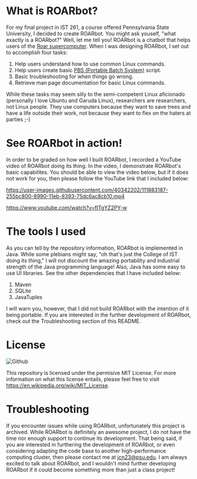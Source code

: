 # What is ROARbot?

For my final project in IST 261, a course offered Pennsylvania State University, I decided to create ROARbot. You might ask youself, "what exactly is a ROARbot?" Well, let me tell you! ROARbot is a chatbot that helps users of the [Roar supercomputer](https://www.icds.psu.edu/computing-services/system-specifications/). When I was designing ROARbot, I set out to accomplish four tasks:

1. Help users understand how to use common Linux commands.
2. Help users create basic [PBS (Portable Batch System)](https://en.wikipedia.org/wiki/Portable_Batch_System) script.
3. Basic troubleshooting for when things go wrong.
4. Retrieve man page documentation for basic Linux commands.

While these tasks may seem silly to the semi-competent Linux aficionado (personally I love Ubuntu and Garuda Linux), researchers are researchers, not Linux people. They use computers because they want to save trees and have a life outside their work, not because they want to flex on the haters at parties ;-)

# See ROARbot in action!
In order to be graded on how well I built ROARbot, I recorded a YouTube video of ROARbot doing its thing. In the video, I demonstrate ROARbot's basic capabilites. You should be able to view the video below, but if it does not work for you, then please follow the YouTube link that I included below:

https://user-images.githubusercontent.com/40342202/111883187-255bc800-8990-11eb-8393-75dc6ac8cb10.mp4

https://www.youtube.com/watch?v=fITgYZ2PY-w

# The tools I used

As you can tell by the repository information, ROARbot is implemented in Java. While some plebians might say, "oh that's just the College of IST doing its thing," I will not discount the amazing portability and industrial strength of the Java programming language! Also, Java has some easy to use UI libraries. See the other dependencies that I have included below:

1. Maven
2. SQLite
3. JavaTuples

I will warn you, however, that I did not build ROARbot with the intention of it being portable. If you are interested in the further development of ROARbot, check out the Troubleshooting section of this README.

# License

![Github](https://img.shields.io/github/license/NucciTheBoss/ROARbot)

This repository is licensed under the permisive MIT License. For more information on what this license entails, please feel free to visit https://en.wikipedia.org/wiki/MIT_License.

# Troubleshooting

If you encounter issues while using ROARbot, unfortunately this project is archived. While ROARbot is definitely an awesome project, I do not have the time nor enough support to continue its development. That being said, if you are interested in furthering the development of ROARbot, or even considering adapting the code base to another high-performance computing cluster, then please contact me at jcn23@psu.edu. I am always excited to talk about ROARbot, and I wouldn't mind further developing ROARbot if it could become something more than just a class project!
